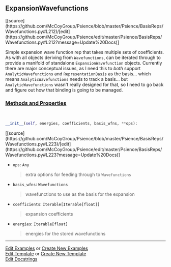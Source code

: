 ## <a id="Psience.BasisReps.Wavefunctions.ExpansionWavefunctions">ExpansionWavefunctions</a> 
<div class="docs-source-link" markdown="1">
[[source](https://github.com/McCoyGroup/Psience/blob/master/Psience/BasisReps/Wavefunctions.py#L212)/[edit](https://github.com/McCoyGroup/Psience/edit/master/Psience/BasisReps/Wavefunctions.py#L212?message=Update%20Docs)]
</div>

Simple expansion wave function rep that takes multiple sets of coefficients.
As with all objects deriving from `Wavefunctions`, can be iterated through to
provide a manifold of standalone `ExpansionWavefunction` objects.
Currently there are major conceptual issues, as I need this to _both_ support `AnalyticWavefunctions`
and `RepresentationBasis` as the basis...
which means `AnalyticWavefunctions` needs to track a basis...
but `AnalyticWavefunctions` wasn't really designed for that, so I need to go back and figure out how
that binding is going to be managed.

<div class="collapsible-section">
 <div class="collapsible-section collapsible-section-header" markdown="1">
 
### <a class="collapse-link" data-toggle="collapse" href="#methods">Methods and Properties</a> <a class="float-right" data-toggle="collapse" href="#methods"><i class="fa fa-chevron-down"></i></a>

 </div>
 <div class="collapsible-section collapsible-section-body collapse" id="methods" markdown="1">

<a id="Psience.BasisReps.Wavefunctions.ExpansionWavefunctions.__init__" class="docs-object-method">&nbsp;</a> 
```python
__init__(self, energies, coefficients, basis_wfns, **ops): 
```
<div class="docs-source-link" markdown="1">
[[source](https://github.com/McCoyGroup/Psience/blob/master/Psience/BasisReps/Wavefunctions.py#L223)/[edit](https://github.com/McCoyGroup/Psience/edit/master/Psience/BasisReps/Wavefunctions.py#L223?message=Update%20Docs)]
</div>


- `ops`: `Any`
    >extra options for feeding through to `Wavefunctions`
- `basis_wfns`: `Wavefunctions`
    >wavefunctions to use as the basis for the expansion
- `coefficients`: `Iterable[Iterable[float]]`
    >expansion coefficients
- `energies`: `Iterable[float]`
    >energies for the stored wavefunctions

 </div>
</div>






___

[Edit Examples](https://github.com/McCoyGroup/Psience/edit/gh-pages/ci/examples/Psience/BasisReps/Wavefunctions/ExpansionWavefunctions.md) or 
[Create New Examples](https://github.com/McCoyGroup/Psience/new/gh-pages/?filename=ci/examples/Psience/BasisReps/Wavefunctions/ExpansionWavefunctions.md) <br/>
[Edit Template](https://github.com/McCoyGroup/Psience/edit/gh-pages/ci/docs/Psience/BasisReps/Wavefunctions/ExpansionWavefunctions.md) or 
[Create New Template](https://github.com/McCoyGroup/Psience/new/gh-pages/?filename=ci/docs/templates/Psience/BasisReps/Wavefunctions/ExpansionWavefunctions.md) <br/>
[Edit Docstrings](https://github.com/McCoyGroup/Psience/edit/master/Psience/BasisReps/Wavefunctions.py#L212?message=Update%20Docs)
